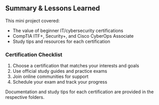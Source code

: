 ## Summary & Lessons Learned

This mini project covered:
- The value of beginner IT/cybersecurity certifications
- CompTIA ITF+, Security+, and Cisco CyberOps Associate
- Study tips and resources for each certification

### Certification Checklist
1. Choose a certification that matches your interests and goals
2. Use official study guides and practice exams
3. Join online communities for support
4. Schedule your exam and track your progress

Documentation and study tips for each certification are provided in the respective folders.
